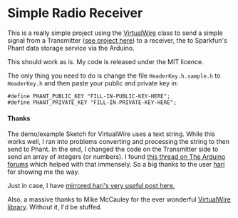 # Simple Radio Receiver

This is a really simple project using the [VirtualWire](http://www.airspayce.com/mikem/arduino/VirtualWire/) class to send a simple signal from a Transmitter ([see project here](https://github.com/hailspuds/SensorProject---Transmitter)) to a receiver, the to Sparkfun's Phant data storage service via the Arduino.

This should work as is. My code is released under the MIT licence.

The only thing you need to do is change the file ```HeaderKey.h.sample.h``` to ```HeaderKey.h``` and then paste your public and private key in:

~~~
#define PHANT_PUBLIC_KEY "FILL-IN-PUBLIC-KEY-HERE";
#define PHANT_PRIVATE_KEY "FILL-IN-PRIVATE-KEY-HERE";
~~~


#### Thanks

The demo/example Sketch for VirtualWire uses a text string. While this works well, I ran into problems converting and processing the string to then send to Phant. In the end, I changed the code on the Transmitter side to send an array of integers (or numbers). I found [this thread on The Arduino forums](http://forum.arduino.cc/index.php/topic,16717.0.html) which helped with that immensely. So a big thanks to the user [hari](http://forum.arduino.cc/index.php?&action=profile;u=18935) for showing me the way.

Just in case, I have [mirrored hari's very useful post here.](hari_code_mirror.md)

Also, a massive thanks to Mike McCauley for the ever wonderful [VirtualWire library](http://www.airspayce.com/mikem/arduino/VirtualWire/). Without it, I'd be stuffed.